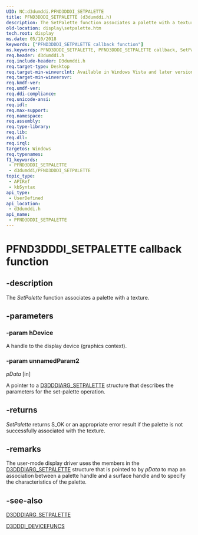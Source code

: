 ```yaml
---
UID: NC:d3dumddi.PFND3DDDI_SETPALETTE
title: PFND3DDDI_SETPALETTE (d3dumddi.h)
description: The SetPalette function associates a palette with a texture.
old-location: display\setpalette.htm
tech.root: display
ms.date: 05/10/2018
keywords: ["PFND3DDDI_SETPALETTE callback function"]
ms.keywords: PFND3DDDI_SETPALETTE, PFND3DDDI_SETPALETTE callback, SetPalette, SetPalette callback function [Display Devices], UserModeDisplayDriver_Functions_9366fa90-a9d7-4c03-9c96-a8bc4eba6abb.xml, d3dumddi/SetPalette, display.setpalette
req.header: d3dumddi.h
req.include-header: D3dumddi.h
req.target-type: Desktop
req.target-min-winverclnt: Available in Windows Vista and later versions of the Windows operating systems.
req.target-min-winversvr: 
req.kmdf-ver: 
req.umdf-ver: 
req.ddi-compliance: 
req.unicode-ansi: 
req.idl: 
req.max-support: 
req.namespace: 
req.assembly: 
req.type-library: 
req.lib: 
req.dll: 
req.irql: 
targetos: Windows
req.typenames: 
f1_keywords:
 - PFND3DDDI_SETPALETTE
 - d3dumddi/PFND3DDDI_SETPALETTE
topic_type:
 - APIRef
 - kbSyntax
api_type:
 - UserDefined
api_location:
 - d3dumddi.h
api_name:
 - PFND3DDDI_SETPALETTE
---
```


# PFND3DDDI_SETPALETTE callback function


## -description

The <i>SetPalette</i> function associates a palette with a texture.

## -parameters

### -param hDevice

A handle to the display device (graphics context).

### -param unnamedParam2

*pData* [in]

A pointer to a <a href="/windows-hardware/drivers/ddi/d3dumddi/ns-d3dumddi-_d3dddiarg_setpalette">D3DDDIARG_SETPALETTE</a> structure that describes the parameters for the set-palette operation.

## -returns

<i>SetPalette</i> returns S_OK or an appropriate error result if the palette is not successfully associated with the texture.

## -remarks

The user-mode display driver uses the members in the <a href="/windows-hardware/drivers/ddi/d3dumddi/ns-d3dumddi-_d3dddiarg_setpalette">D3DDDIARG_SETPALETTE</a> structure that is pointed to by <i>pData</i> to map an association between a palette handle and a surface handle and to specify the characteristics of the palette.

## -see-also

<a href="/windows-hardware/drivers/ddi/d3dumddi/ns-d3dumddi-_d3dddiarg_setpalette">D3DDDIARG_SETPALETTE</a>



<a href="/windows-hardware/drivers/ddi/d3dumddi/ns-d3dumddi-_d3dddi_devicefuncs">D3DDDI_DEVICEFUNCS</a>

